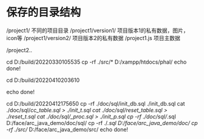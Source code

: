 # 保存的目录结构

/project1/ 不同的项目目录
/project1/version1/ 项目版本1的私有数据，图片，icon等
/project1/version2/ 项目版本2的私有数据
/project1.js 项目主数据

/project2..


cd D:/build/20220330105535
cp -rf ./src/*  D:/xampp/htdocs/phal/
echo done!

cd D:/build/20220410203610

echo done!


cd D:/build/20220412175650
cp -rf ./doc/sql/init_db.sql  ./init_db.sql
cat ./doc/sql/*cc_table.sql > ./init_t.sql
cat ./doc/sql/*reset_table.sql > ./reset_t.sql
cat ./doc/sql/*_proc.sql > ./init_p.sql
cp -rf ./doc/sql/*.sql  D:/face/arc_java_demo/doc/sql/
cp -rf ./*.sql  D:/face/arc_java_demo/doc/
cp -rf ./src/*  D:/face/arc_java_demo/src/
echo done!

 